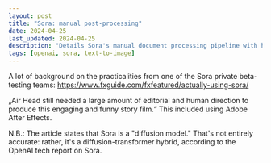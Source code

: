 ```yaml
---
layout: post
title: "Sora: manual post-processing"
date: 2024-04-25
last_updated: 2024-04-25
description: "Details Sora's manual document processing pipeline with human-in-the-loop annotation, quality control steps, and AI augmentation workflows."
tags: [openai, sora, text-to-image]
---
```


A lot of background on the practicalities from one of the Sora private beta-testing teams:
https://www.fxguide.com/fxfeatured/actually-using-sora/

„Air Head still needed a large amount of editorial and human direction to produce this engaging and funny story film.“
This included using Adobe After Effects.

N.B.: The article states that Sora is a "diffusion model." That's not entirely accurate: rather, it's a diffusion-transformer hybrid, according to the OpenAI tech report on Sora.